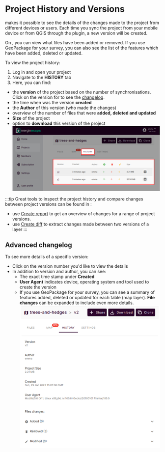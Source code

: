 # Project History and Versions
<MainPlatformNameLink /> makes it possible to see the details of the changes made to the project from different devices or users. Each time you sync the project from your mobile device or from QGIS through the plugin, a new version will be created. 

On <AppDomainNameLink />, you can view what files have been added or removed. If you use GeoPackage for your survey, you can also see the list of the features which have been added, deleted or updated.

To view the project history:
1. Log in <AppDomainNameLink /> and open your project
2. Navigate to the **HISTORY** tab
3. Here, you can find:
  - the **version** of the project based on the number of synchronisations. Click on the version for to see the [changelog](#advanced-changelog).
  - the time when was the version **created**
  - the **Author** of this version (who made the changes)
  - overview of the number of files that were **added, deleted and updated**
  - **Size** of the project
  - option to **download** this version of the project
   ![history advanced](./web-history-2.png)

:::tip
Great tools to inspect the project history and compare changes between project versions can be found in <QGISPluginName />:
- use [Create report](./plugin-sync-project/#create-report-processing-toolbox) to get an overview of changes for a range of project versions.
- use [Create diff](./plugin-sync-project/#create-diff-processing-toolbox) to extract changes made between two versions of a layer
:::

## Advanced changelog
To see more details of a specific version:
- Click on the version number you'd like to view the details
- In addition to version and author, you can see:
  - The exact time stamp under **Created**
  - **User Agent** indicates device, operating system and tool used to create the version
  - If you use GeoPackage for your survey, you can see a summary of features added, deleted or updated for each table (map layer). **File changes** can be expanded to include even more details.
  ![history](./web-history.png)

